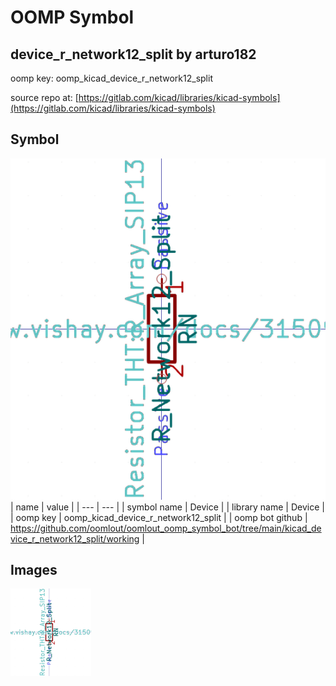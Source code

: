 # OOMP Symbol  
## device_r_network12_split  by arturo182  
  
oomp key: oomp_kicad_device_r_network12_split  
  
source repo at: [https://gitlab.com/kicad/libraries/kicad-symbols](https://gitlab.com/kicad/libraries/kicad-symbols)  
## Symbol  
  
[![working.png](working_600.png)](working.png)  
| name | value | 
| --- | --- | 
| symbol name | Device | 
| library name | Device | 
| oomp key | oomp_kicad_device_r_network12_split | 
| oomp bot github | https://github.com/oomlout/oomlout_oomp_symbol_bot/tree/main/kicad_device_r_network12_split/working | 
## Images  
  
[![working.png](working_140.png)](working.png)  
